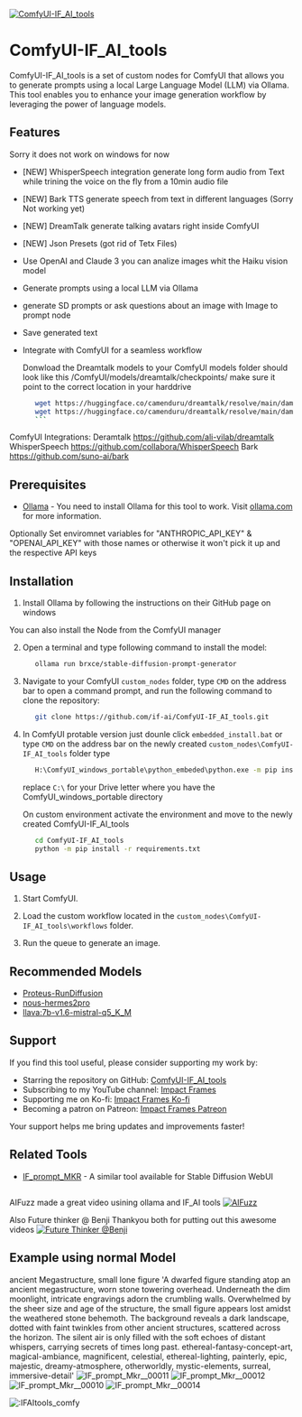 [![ComfyUI-IF_AI_tools](https://img.youtube.com/vi/QAnapTWnawU/0.jpg)](https://youtu.be/QAnapTWnawU?si=Uomv_NXT2n2Mg9rG)

# ComfyUI-IF_AI_tools

ComfyUI-IF_AI_tools is a set of custom nodes for ComfyUI that allows you to generate prompts using a local Large Language Model (LLM) via Ollama. 
This tool enables you to enhance your image generation workflow by leveraging the power of language models.

## Features
Sorry it does not work on windows for now
- [NEW] WhisperSpeech integration generate long form audio from Text while trining the voice on the fly from a 10min audio file
- [NEW] Bark TTS generate speech from text in different languages (Sorry Not working yet)
- [NEW] DreamTalk generate talking avatars right inside ComfyUI
- [NEW] Json Presets (got rid of Tetx Files)
- Use OpenAI and Claude 3 you can analize images whit the Haiku vision model
- Generate prompts using a local LLM via Ollama
- generate SD prompts or ask questions about an image with Image to prompt node
- Save generated text
- Integrate with ComfyUI for a seamless workflow

  Donwload the Dreamtalk models to your ComfyUI models folder should look like this /ComfyUI/models/dreamtalk/checkpoints/
  make sure it point to the correct location in your harddrive
     ```bash
        wget https://huggingface.co/camenduru/dreamtalk/resolve/main/damo/dreamtalk/checkpoints/denoising_network.pth -O /mnt/h/ComfyUI/models/dreamtalk/checkpoints/denoising_network.pth
        wget https://huggingface.co/camenduru/dreamtalk/resolve/main/damo/dreamtalk/checkpoints/renderer.pt -O /mnt/h/ComfyUI/models/dreamtalk/checkpoints/renderer.pt
        ```
ComfyUI Integrations:
Deramtalk https://github.com/ali-vilab/dreamtalk
WhisperSpeech https://github.com/collabora/WhisperSpeech
Bark https://github.com/suno-ai/bark

## Prerequisites
- [Ollama](https://github.com/ollama/ollama/releases) - You need to install Ollama for this tool to work. Visit [ollama.com](https://ollama.com) for more information.

Optionally Set enviromnet variables for "ANTHROPIC_API_KEY" & "OPENAI_API_KEY" with those names or otherwise it won't pick it up and the respective API keys 


## Installation
1. Install Ollama by following the instructions on their GitHub page on windows 

You can also install the Node from the ComfyUI manager 

2. Open a terminal and type following command to install the model:
   ```bash
      ollama run brxce/stable-diffusion-prompt-generator
      ```
   
4. Navigate to your ComfyUI `custom_nodes` folder, type `CMD` on the address bar to open a command prompt,
   and run the following command to clone the repository:
   ```bash
      git clone https://github.com/if-ai/ComfyUI-IF_AI_tools.git
      ```
   
5. In ComfyUI protable version just dounle click `embedded_install.bat` or  type `CMD` on the address bar on the newly created `custom_nodes\ComfyUI-IF_AI_tools` folder type 
   ```bash
      H:\ComfyUI_windows_portable\python_embeded\python.exe -m pip install -r requirements.txt
      ```
   replace `C:\` for your Drive letter where you have the ComfyUI_windows_portable directory

   On custom environment activate the environment and move to the newly created ComfyUI-IF_AI_tools
   ```bash
      cd ComfyUI-IF_AI_tools
      python -m pip install -r requirements.txt
      ```
   
## Usage
1. Start ComfyUI.

2. Load the custom workflow located in the `custom_nodes\ComfyUI-IF_AI_tools\workflows` folder.

3. Run the queue to generate an image.

## Recommended Models
- [Proteus-RunDiffusion](https://huggingface.co/dataautogpt3/Proteus-RunDiffusion)
- [nous-hermes2pro](https://ollama.com/adrienbrault/nous-hermes2pro)
- [llava:7b-v1.6-mistral-q5_K_M](https://ollama.com/library/llava:7b-v1.6-mistral-q5_K_M)

## Support
If you find this tool useful, please consider supporting my work by:
- Starring the repository on GitHub: [ComfyUI-IF_AI_tools](https://github.com/if-ai/ComfyUI-IF_AI_tools)
- Subscribing to my YouTube channel: [Impact Frames](https://youtube.com/@impactframes?si=DrBu3tOAC2-YbEvc)
- Supporting me on Ko-fi: [Impact Frames Ko-fi](https://ko-fi.com/impactframes)
- Becoming a patron on Patreon: [Impact Frames Patreon](https://patreon.com/ImpactFrames)

Your support helps me bring updates and improvements faster!

## Related Tools
- [IF_prompt_MKR](https://github.com/if-ai/IF_prompt_MKR) - A similar tool available for Stable Diffusion WebUI

##
AIFuzz made a great video usining ollama and IF_AI tools 
[![AIFuzz](https://img.youtube.com/vi/nZx5g3TGsNc/0.jpg)](https://youtu.be/nZx5g3TGsNc?si=DFIqFuPoyKY1qJ2n)

Also Future thinker @ Benji Thankyou both for putting out this awesome videos
[![Future Thinker @Benji](https://img.youtube.com/vi/EQZWyn9eCFE/0.jpg)](https://youtu.be/EQZWyn9eCFE?si=jgC28GL7bwFWj_sK)


## Example using normal Model
ancient Megastructure, small lone figure 
'A dwarfed figure standing atop an ancient megastructure, worn stone towering overhead. Underneath the dim moonlight, intricate engravings adorn the crumbling walls. Overwhelmed by the sheer size and age of the structure, the small figure appears lost amidst the weathered stone behemoth. The background reveals a dark landscape, dotted with faint twinkles from other ancient structures, scattered across the horizon. The silent air is only filled with the soft echoes of distant whispers, carrying secrets of times long past. ethereal-fantasy-concept-art, magical-ambiance, magnificent, celestial, ethereal-lighting, painterly, epic, majestic, dreamy-atmosphere, otherworldly, mystic-elements, surreal, immersive-detail'
![_IF_prompt_Mkr__00011_](https://github.com/if-ai/ComfyUI-IF_AI_tools/assets/21185218/08dde522-f541-49f4-aa6b-e0653f13aa52)
![_IF_prompt_Mkr__00012_](https://github.com/if-ai/ComfyUI-IF_AI_tools/assets/21185218/ec3ef715-fbe6-4ba0-80f8-00bf10f56f7b)
![_IF_prompt_Mkr__00010_](https://github.com/if-ai/ComfyUI-IF_AI_tools/assets/21185218/e4dc671b-8eea-47f3-84ef-876e5938e120)
![_IF_prompt_Mkr__00014_](https://github.com/if-ai/ComfyUI-IF_AI_tools/assets/21185218/d0b436cd-c4a8-41a2-83ad-34d8c50bb39b)


<img src="https://count.getloli.com/get/@IFAItools_comfy?theme=moebooru" alt=":IFAItools_comfy" />





